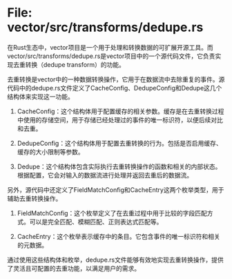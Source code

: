 # File: vector/src/transforms/dedupe.rs

在Rust生态中，vector项目是一个用于处理和转换数据的可扩展开源工具。而vector/src/transforms/dedupe.rs是vector项目中的一个源代码文件，它负责实现去重转换（dedupe transform）的功能。

去重转换是vector中的一种数据转换操作，它用于在数据流中去除重复的事件。源代码中的dedupe.rs文件定义了CacheConfig、DedupeConfig和Dedupe这几个结构体来实现这一功能。

1. CacheConfig：这个结构体用于配置缓存的相关参数。缓存是在去重转换过程中使用的存储空间，用于存储已经处理过的事件的唯一标识符，以便后续对比和去重。

2. DedupeConfig：这个结构体用于配置去重转换的行为。包括是否启用缓存、缓存的大小限制等参数。

3. Dedupe：这个结构体包含实际执行去重转换操作的函数和相关的内部状态。根据配置，它会对输入的数据流进行处理并返回去重后的数据流。

另外，源代码中还定义了FieldMatchConfig和CacheEntry这两个枚举类型，用于辅助去重转换操作。

1. FieldMatchConfig：这个枚举定义了在去重过程中用于比较的字段匹配方式。可以是完全匹配、模糊匹配、正则表达式匹配等。

2. CacheEntry：这个枚举表示缓存中的条目。它包含事件的唯一标识符和相关的元数据。

通过使用这些结构体和枚举，dedupe.rs文件能够有效地实现去重转换操作，提供了灵活且可配置的去重功能，以满足用户的需求。

